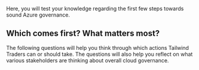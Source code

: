 Here, you will test your knowledge regarding the first few steps towards sound Azure governance.

## Which comes first? What matters most?

The following questions will help you think through which actions Tailwind Traders can or should take. The questions will also help you reflect on what various stakeholders are thinking about overall cloud governance.